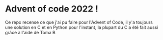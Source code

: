 # Advent of code 2022 !


Ce repo recense ce que j'ai pu faire pour l'Advent of Code, il y'a toujours une solution en C et en Python pour l'instant, la plupart du C a été fait aussi grâce à l'aide de Toma B
